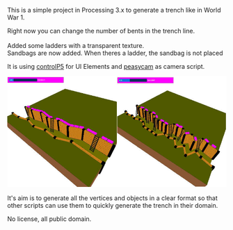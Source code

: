 This is a simple project in Processing 3.x to generate a trench like in World War 1.

Right now you can change the number of bents in the trench line. <br/>
<BR>
Added some ladders with a transparent texture.<br/>
Sandbags are now added. When theres a ladder, the sandbag is not placed</br>


It is using <a href="http://www.sojamo.de/libraries/controlP5/">controlP5</a> for UI Elements and <a href="http://mrfeinberg.com/peasycam/">peasycam</a> as camera script.<br/>

<img src="trench14.jpg">

<br/>


It's aim is to generate all the vertices and objects in a clear format so that other scripts can use them to quickly generate the trench in their domain.

No license, all public domain.
